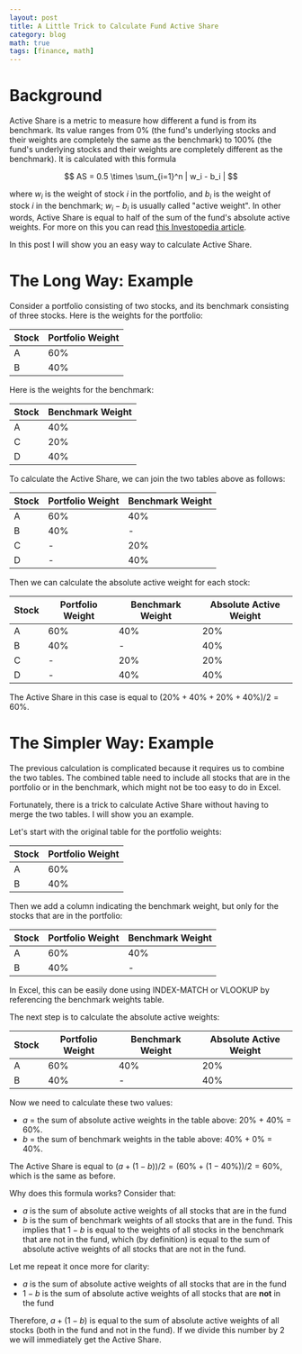 ```yaml
---
layout: post
title: A Little Trick to Calculate Fund Active Share
category: blog
math: true
tags: [finance, math]
---
```


# Background

Active Share is a metric to measure how different a fund is from its benchmark.
Its value ranges from 0% (the fund's underlying stocks and their weights are
completely the same as the benchmark) to 100% (the fund's underlying stocks and
their weights are completely different as the benchmark). It is calculated with this formula

$$
AS = 0.5 \times \sum_{i=1}^n | w_i - b_i |
$$

where $w_i$ is the weight of stock $i$ in the portfolio, and $b_i$ is the
weight of stock $i$ in the benchmark; $w_i - b_i$ is usually called "active
weight". In other words, Active Share is equal to half of the sum of the fund's
absolute active weights. For more on this you can read [this Investopedia
article](https://www.investopedia.com/articles/mutualfund/07/active-share.asp).

In this post I will show you an easy way to calculate Active Share.

# The Long Way: Example

Consider a portfolio consisting of two stocks, and its benchmark consisting of three stocks.
Here is the weights for the portfolio:

|Stock|Portfolio Weight|
|-|-|
|A|60%|
|B|40%|

Here is the weights for the benchmark:

|Stock|Benchmark Weight|
|-|-|
|A|40%|
|C|20%|
|D|40%|

To calculate the Active Share, we can join the two tables above as follows:

|Stock|Portfolio Weight|Benchmark Weight|
|-|-|-|
|A|60%|40%|
|B|40%|-|
|C|-|20%|
|D|-|40%|

Then we can calculate the absolute active weight for each stock:

|Stock|Portfolio Weight|Benchmark Weight|Absolute Active Weight|
|-|-|-|-|
|A|60%|40%|20%|
|B|40%|-|40%|
|C|-|20%|20%|
|D|-|40%|40%|

The Active Share in this case is equal to $(20\% + 40\% + 20\% + 40\%) / 2 = 60\%$.

# The Simpler Way: Example

The previous calculation is complicated because it requires us to combine the
two tables. The combined table need to include all stocks that are in the
portfolio or in the benchmark, which might not be too easy to do in Excel.

Fortunately, there is a trick to calculate Active Share without having to merge
the two tables. I will show you an example.

Let's start with the original table for the portfolio weights:

|Stock|Portfolio Weight|
|-|-|
|A|60%|
|B|40%|

Then we add a column indicating the benchmark weight, but only for the stocks
that are in the portfolio:

|Stock|Portfolio Weight|Benchmark Weight|
|-|-|-|
|A|60%|40%|
|B|40%|-|

In Excel, this can be easily done using INDEX-MATCH or VLOOKUP by referencing
the benchmark weights table.

The next step is to calculate the absolute active weights:

|Stock|Portfolio Weight|Benchmark Weight|Absolute Active Weight|
|-|-|-|-|
|A|60%|40%|20%|
|B|40%|-|40%|

Now we need to calculate these two values:

- $a$ = the sum of absolute active weights in the table above: 20% + 40% = 60%.
- $b$ = the sum of benchmark weights in the table above: 40% + 0% = 40%.

The Active Share is equal to $(a + (1 - b)) / 2 = (60\% + (1 - 40\%)) / 2 = 60\%$, which is the same as before.

Why does this formula works? Consider that:

- $a$ is the sum of absolute active weights of all stocks that are in the fund
- $b$ is the sum of benchmark weights of all stocks that are in the fund. This
  implies that $1 - b$ is equal to the weights of all stocks in the benchmark
  that are not in the fund, which (by definition) is equal to the sum of
  absolute active weights of all stocks that are not in the fund.

Let me repeat it once more for clarity:

- $a$ is the sum of absolute active weights of all stocks that are in the fund
- $1 - b$ is the sum of absolute active weights of all stocks that are **not** in the fund

Therefore, $a + (1 - b)$ is equal to the sum of absolute active weights of all
stocks (both in the fund and not in the fund). If we divide this number by 2 we
will immediately get the Active Share.
